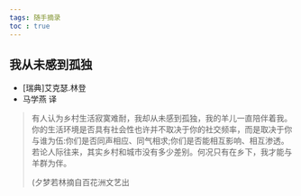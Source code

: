 ```yaml
---
tags: 随手摘录
toc : true
---
```


## 我从未感到孤独

- [瑞典]艾克瑟.林登
- 马学燕 译

> 有人认为乡村生活寂寞难耐，我却从未感到孤独，我的羊儿一直陪伴着我。你的生活环境是否具有社会性也许并不取决于你的社交频率，而是取决于你与谁为伍:你们是否同声相应、同气相求;你们是否能相互影响、相互渗透。若论人际往来，其实乡村和城市没有多少差别。何况只有在乡下，我才能与羊群为伴。
>
> (夕梦若林摘自百花洲文艺出

